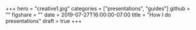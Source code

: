 +++
hero = "creative1.jpg"
categories = ["presentations", "guides"]
github = ""
figshare = ""
date = 2019-07-27T16:00:00-07:00
title = "How I do presentations"
draft = true
+++
